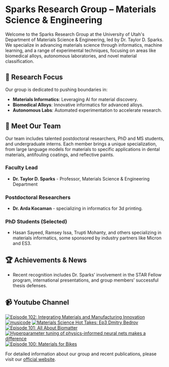 # Sparks Research Group – Materials Science & Engineering

Welcome to the Sparks Research Group at the University of Utah's Department of Materials Science & Engineering, led by Dr. Taylor D. Sparks. We specialize in advancing materials science through informatics, machine learning, and a range of experimental techniques, focusing on areas like biomedical alloys, autonomous laboratories, and novel material classification.

## 🔬 **Research Focus**
Our group is dedicated to pushing boundaries in:
- **Materials Informatics**: Leveraging AI for material discovery.
- **Biomedical Alloys**: Innovative informatics for advanced alloys.
- **Autonomous Labs**: Automated experimentation to accelerate research.

## 👥 **Meet Our Team**
Our team includes talented postdoctoral researchers, PhD and MS students, and undergraduate interns. Each member brings a unique specialization, from large language models for materials to specific applications in dental materials, antifouling coatings, and reflective paints. 

### Faculty Lead
- **Dr. Taylor D. Sparks** - Professor, Materials Science & Engineering Department

### Postdoctoral Researchers
- **Dr. Arda Kocaman** - specializing in informatics for 3d printing.

### PhD Students (Selected)
- Hasan Sayeed, Ramsey Issa, Trupti Mohanty, and others specializing in materials informatics, some sponsored by industry partners like Micron and ES3.

## 🏆 **Achievements & News**
- Recent recognition includes Dr. Sparks’ involvement in the STAR Fellow program, international presentations, and group members’ successful thesis defenses.

## 📹 **Youtube Channel**
<!-- BEGIN YOUTUBE-CARDS -->
[![Episode 102: Integrating Materials and Manufacturing Innovation](https://ytcards.demolab.com/?id=tTI1FZldn5I&title=Episode+102%3A+Integrating+Materials+and+Manufacturing+Innovation&lang=en&timestamp=1742554487&background_color=%230d1117&title_color=%23ffffff&stats_color=%23dedede&max_title_lines=1&width=250&border_radius=5 "Episode 102: Integrating Materials and Manufacturing Innovation")](https://www.youtube.com/watch?v=tTI1FZldn5I)
[![musicode](https://ytcards.demolab.com/?id=61BVmaRNi6M&title=musicode&lang=en&timestamp=1742536804&background_color=%230d1117&title_color=%23ffffff&stats_color=%23dedede&max_title_lines=1&width=250&border_radius=5 "musicode")](https://www.youtube.com/watch?v=61BVmaRNi6M)
[![Materials Science Hot Takes: Ep3 Dmitry Bedrov](https://ytcards.demolab.com/?id=LHciKs5fqHU&title=Materials+Science+Hot+Takes%3A+Ep3+Dmitry+Bedrov&lang=en&timestamp=1742317668&background_color=%230d1117&title_color=%23ffffff&stats_color=%23dedede&max_title_lines=1&width=250&border_radius=5 "Materials Science Hot Takes: Ep3 Dmitry Bedrov")](https://www.youtube.com/watch?v=LHciKs5fqHU)
[![Episode 101: All About Biomatter](https://ytcards.demolab.com/?id=rRXc854tcZU&title=Episode+101%3A+All+About+Biomatter&lang=en&timestamp=1740571214&background_color=%230d1117&title_color=%23ffffff&stats_color=%23dedede&max_title_lines=1&width=250&border_radius=5 "Episode 101: All About Biomatter")](https://www.youtube.com/watch?v=rRXc854tcZU)
[![Hyperparameter tuning of physics-informed neural nets makes a difference](https://ytcards.demolab.com/?id=G-5hxdbwevE&title=Hyperparameter+tuning+of+physics-informed+neural+nets+makes+a+difference&lang=en&timestamp=1739430008&background_color=%230d1117&title_color=%23ffffff&stats_color=%23dedede&max_title_lines=1&width=250&border_radius=5 "Hyperparameter tuning of physics-informed neural nets makes a difference")](https://www.youtube.com/watch?v=G-5hxdbwevE)
[![Episode 100: Materials for Bikes](https://ytcards.demolab.com/?id=Smnv0boVCWI&title=Episode+100%3A+Materials+for+Bikes&lang=en&timestamp=1738669975&background_color=%230d1117&title_color=%23ffffff&stats_color=%23dedede&max_title_lines=1&width=250&border_radius=5 "Episode 100: Materials for Bikes")](https://www.youtube.com/watch?v=Smnv0boVCWI)
<!-- END YOUTUBE-CARDS -->

For detailed information about our group and recent publications, please visit our [official website](https://my.eng.utah.edu/~sparks/group.html).
